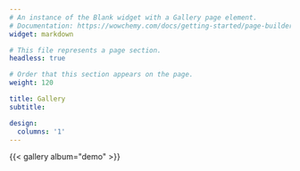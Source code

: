 ```yaml
---
# An instance of the Blank widget with a Gallery page element.
# Documentation: https://wowchemy.com/docs/getting-started/page-builder/
widget: markdown

# This file represents a page section.
headless: true

# Order that this section appears on the page.
weight: 120

title: Gallery
subtitle:

design:
  columns: '1'
---
```


{{< gallery album="demo" >}}
